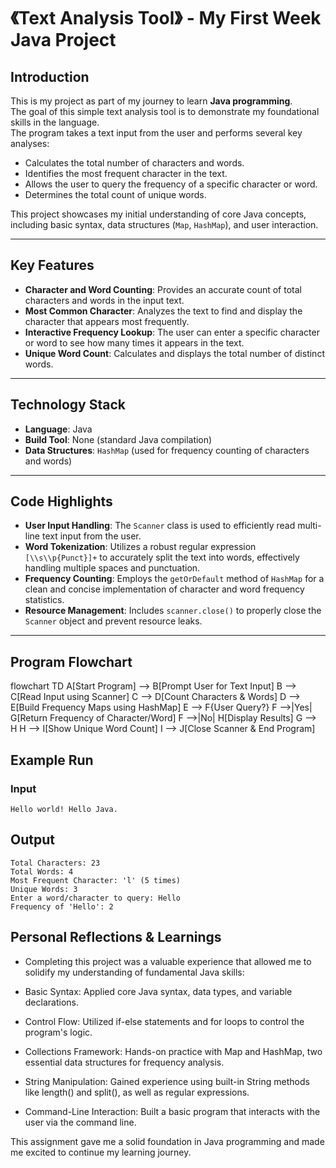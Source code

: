 # 《Text Analysis Tool》 - My First Week Java Project

## Introduction
This is my project as part of my journey to learn **Java programming**.  
The goal of this simple text analysis tool is to demonstrate my foundational skills in the language.  
The program takes a text input from the user and performs several key analyses:

- Calculates the total number of characters and words.
- Identifies the most frequent character in the text.
- Allows the user to query the frequency of a specific character or word.
- Determines the total count of unique words.

This project showcases my initial understanding of core Java concepts, including basic syntax, data structures (`Map`, `HashMap`), and user interaction.

---

## Key Features
- **Character and Word Counting**: Provides an accurate count of total characters and words in the input text.  
- **Most Common Character**: Analyzes the text to find and display the character that appears most frequently.  
- **Interactive Frequency Lookup**: The user can enter a specific character or word to see how many times it appears in the text.  
- **Unique Word Count**: Calculates and displays the total number of distinct words.  

---

## Technology Stack
- **Language**: Java  
- **Build Tool**: None (standard Java compilation)  
- **Data Structures**: `HashMap` (used for frequency counting of characters and words)  

---

## Code Highlights
- **User Input Handling**: The `Scanner` class is used to efficiently read multi-line text input from the user.  
- **Word Tokenization**: Utilizes a robust regular expression `[\\s\\p{Punct}]+` to accurately split the text into words, effectively handling multiple spaces and punctuation.  
- **Frequency Counting**: Employs the `getOrDefault` method of `HashMap` for a clean and concise implementation of character and word frequency statistics.  
- **Resource Management**: Includes `scanner.close()` to properly close the `Scanner` object and prevent resource leaks.  

---

## Program Flowchart

flowchart TD
    A[Start Program] --> B[Prompt User for Text Input]
    B --> C[Read Input using Scanner]
    C --> D[Count Characters & Words]
    D --> E[Build Frequency Maps using HashMap]
    E --> F{User Query?}
    F -->|Yes| G[Return Frequency of Character/Word]
    F -->|No| H[Display Results]
    G --> H
    H --> I[Show Unique Word Count]
    I --> J[Close Scanner & End Program]



## Example Run

### Input
```
Hello world! Hello Java.
```

## Output
```
Total Characters: 23
Total Words: 4
Most Frequent Character: 'l' (5 times)
Unique Words: 3
Enter a word/character to query: Hello
Frequency of 'Hello': 2
```

## Personal Reflections & Learnings

- Completing this project was a valuable experience that allowed me to solidify my understanding of fundamental Java skills:

- Basic Syntax: Applied core Java syntax, data types, and variable declarations.

- Control Flow: Utilized if-else statements and for loops to control the program's logic.

- Collections Framework: Hands-on practice with Map and HashMap, two essential data structures for frequency analysis.

- String Manipulation: Gained experience using built-in String methods like length() and split(), as well as regular expressions.

- Command-Line Interaction: Built a basic program that interacts with the user via the command line.

This assignment gave me a solid foundation in Java programming and made me excited to continue my learning journey.

